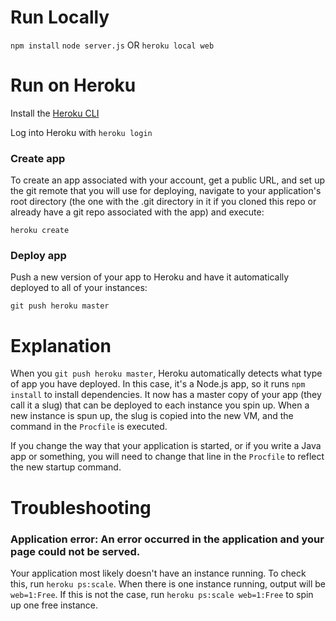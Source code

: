 # Run Locally

`npm install`
`node server.js` OR `heroku local web`

# Run on Heroku

Install the [Heroku CLI](https://devcenter.heroku.com/articles/heroku-cli)

Log into Heroku with `heroku login`

### Create app

To create an app associated with your account, get a public URL, and set up the git remote
that you will use for deploying, navigate to your application's root directory (the one with
the .git directory in it if you cloned this repo or already have a git repo associated with
the app) and execute:

`heroku create`

### Deploy app

Push a new version of your app to Heroku and have it automatically deployed to all of your
instances:

`git push heroku master`

# Explanation

When you `git push heroku master`, Heroku automatically detects what type of app you have
deployed. In this case, it's a Node.js app, so it runs `npm install` to install dependencies.
It now has a master copy of your app (they call it a slug) that can be deployed to each
instance you spin up. When a new instance is spun up, the slug is copied into the new VM,
and the command in the `Procfile` is executed.

If you change the way that your application is started, or if you write a Java app or
something, you will need to change that line in the `Procfile` to reflect the new startup
command.

# Troubleshooting

### Application error: An error occurred in the application and your page could not be served.

Your application most likely doesn't have an instance running. To check this, run
`heroku ps:scale`. When there is one instance running, output will be `web=1:Free`. If
this is not the case, run `heroku ps:scale web=1:Free` to spin up one free instance.
